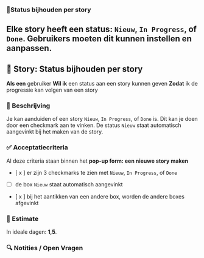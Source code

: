 ### 📘**Status bijhouden per story**
   Elke story heeft een status: `Nieuw`, `In Progress`, of `Done`. Gebruikers moeten dit kunnen instellen en aanpassen.
---

## 🧩 Story: Status bijhouden per story

**Als een** gebruiker
**Wil ik** een status aan een story kunnen geven
**Zodat** ik de progressie kan volgen van een story

### 📝 Beschrijving

Je kan aanduiden of een story `Nieuw`, `In Progress`, of `Done` is. Dit kan je doen door een checkmark aan te vinken. De status `Nieuw` staat automatisch aangevinkt bij het maken van de story. 

### ✅ Acceptatiecriteria

Al deze criteria staan binnen het **pop-up form: een nieuwe story maken**
* [ x ] er zijn 3 checkmarks te zien met `Nieuw`, `In Progress`, of `Done`
* [ ] de box `Nieuw` staat automatisch aangevinkt
* [ x ] bij het aantikken van een andere box, worden de andere boxes afgevinkt


### 🧮 Estimate
In ideale dagen: **1,5**.

### 🔍 Notities / Open Vragen


